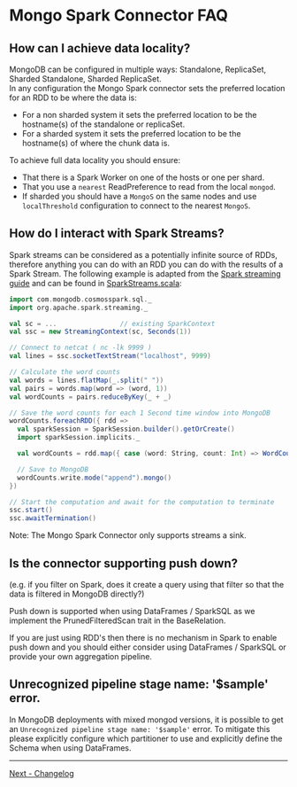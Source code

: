 # Mongo Spark Connector FAQ

## How can I achieve data locality?

MongoDB can be configured in multiple ways: Standalone, ReplicaSet, Sharded Standalone, Sharded ReplicaSet.  
In any configuration the Mongo Spark connector sets the preferred location for an RDD to be where the data is:

* For a non sharded system it sets the preferred location to be the hostname(s) of the standalone or replicaSet.
* For a sharded system it sets the preferred location to be the hostname(s) of where the chunk data is.

To achieve full data locality you should ensure:

  * That there is a Spark Worker on one of the hosts or one per shard.
  * That you use a `nearest` ReadPreference to read from the local `mongod`.
  * If sharded you should have a `MongoS` on the same nodes and use `localThreshold` configuration to connect to the nearest `MongoS`.


## How do I interact with Spark Streams?

Spark streams can be considered as a potentially infinite source of RDDs, therefore anything you can do with an RDD you can do with the
results of a Spark Stream. The following example is adapted from the 
[Spark streaming guide](http://spark.apache.org/docs/latest/streaming-programming-guide.html) and  can be found in 
[SparkStreams.scala](../examples/src/test/scala/tour/SparkStreams.scala):

```scala
import com.mongodb.cosmosspark.sql._
import org.apache.spark.streaming._

val sc = ...                // existing SparkContext
val ssc = new StreamingContext(sc, Seconds(1))

// Connect to netcat ( nc -lk 9999 )
val lines = ssc.socketTextStream("localhost", 9999)

// Calculate the word counts
val words = lines.flatMap(_.split(" "))
val pairs = words.map(word => (word, 1))
val wordCounts = pairs.reduceByKey(_ + _)

// Save the word counts for each 1 Second time window into MongoDB
wordCounts.foreachRDD({ rdd =>
  val sparkSession = SparkSession.builder().getOrCreate()
  import sparkSession.implicits._

  val wordCounts = rdd.map({ case (word: String, count: Int) => WordCount(word, count) }).toDF()

  // Save to MongoDB
  wordCounts.write.mode("append").mongo()
})

// Start the computation and await for the computation to terminate
ssc.start()
ssc.awaitTermination()

```

Note: The Mongo Spark Connector only supports streams a sink.

## Is the connector supporting push down?
(e.g. if you filter on Spark, does it create a query using that filter so that the data is filtered in MongoDB directly?)

Push down is supported when using DataFrames / SparkSQL as we implement the PrunedFilteredScan trait in the BaseRelation.  

If you are just using RDD's then there is no mechanism in Spark to enable push down and you should either consider using DataFrames / SparkSQL or provide your own aggregation pipeline.

## Unrecognized pipeline stage name: '$sample' error.

In MongoDB deployments with mixed mongod versions, it is possible to get an `Unrecognized pipeline stage name: '$sample'` error.
To mitigate this please explicitly configure which partitioner to use and explicitly define the Schema when using DataFrames.

-----

[Next - Changelog](7-Changelog.md)
